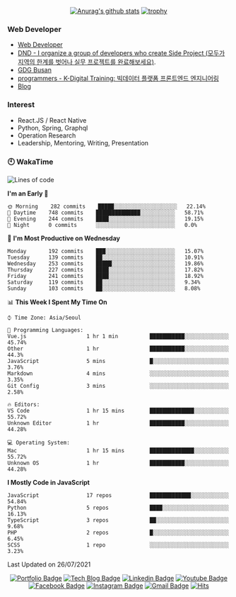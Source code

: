 <div align=center>

[![Anurag's github stats](https://github-readme-stats.vercel.app/api?username=sgd122&show_icons=true)](https://github.com/anuraghazra/github-readme-stats)
[![trophy](https://github-profile-trophy.vercel.app/?username=sgd122&theme=juicyfresh)](https://github.com/ryo-ma/github-profile-trophy)
</div>

### Web Developer
- [Web Developer](https://sgd122.github.io/)
- [DND - I organize a group of developers who create Side Project (모두가 지역의 한계를 벗어나 실무 프로젝트를 완료해보세요)](https://dnd.ac/).
- [GDG Busan](https://gdg.community.dev/gdg-busan/)
- [programmers - K-Digital Training: 빅데이터 플랫폼 프론트엔드 엔지니어링](https://programmers.co.kr/learn/courses/12175)
- [Blog](https://dndacademy.github.io/)

### Interest
- React.JS / React Native
- Python, Spring, Graphql
- Operation Research
- Leadership, Mentoring, Writing, Presentation


### 🕙 WakaTime
<!--START_SECTION:waka-->
![Lines of code](https://img.shields.io/badge/From%20Hello%20World%20I%27ve%20Written-1.3%20million%20lines%20of%20code-blue)

**I'm an Early 🐤** 

```text
🌞 Morning    282 commits    █████░░░░░░░░░░░░░░░░░░░░   22.14% 
🌆 Daytime    748 commits    ██████████████░░░░░░░░░░░   58.71% 
🌃 Evening    244 commits    ████░░░░░░░░░░░░░░░░░░░░░   19.15% 
🌙 Night      0 commits      ░░░░░░░░░░░░░░░░░░░░░░░░░   0.0%

```
📅 **I'm Most Productive on Wednesday** 

```text
Monday       192 commits    ███░░░░░░░░░░░░░░░░░░░░░░   15.07% 
Tuesday      139 commits    ██░░░░░░░░░░░░░░░░░░░░░░░   10.91% 
Wednesday    253 commits    █████░░░░░░░░░░░░░░░░░░░░   19.86% 
Thursday     227 commits    ████░░░░░░░░░░░░░░░░░░░░░   17.82% 
Friday       241 commits    ████░░░░░░░░░░░░░░░░░░░░░   18.92% 
Saturday     119 commits    ██░░░░░░░░░░░░░░░░░░░░░░░   9.34% 
Sunday       103 commits    ██░░░░░░░░░░░░░░░░░░░░░░░   8.08%

```


📊 **This Week I Spent My Time On** 

```text
⌚︎ Time Zone: Asia/Seoul

💬 Programming Languages: 
Vue.js                   1 hr 1 min          ███████████░░░░░░░░░░░░░░   45.74% 
Other                    1 hr                ███████████░░░░░░░░░░░░░░   44.3% 
JavaScript               5 mins              █░░░░░░░░░░░░░░░░░░░░░░░░   3.76% 
Markdown                 4 mins              ░░░░░░░░░░░░░░░░░░░░░░░░░   3.35% 
Git Config               3 mins              ░░░░░░░░░░░░░░░░░░░░░░░░░   2.58%

🔥 Editors: 
VS Code                  1 hr 15 mins        ██████████████░░░░░░░░░░░   55.72% 
Unknown Editor           1 hr                ███████████░░░░░░░░░░░░░░   44.28%

💻 Operating System: 
Mac                      1 hr 15 mins        ██████████████░░░░░░░░░░░   55.72% 
Unknown OS               1 hr                ███████████░░░░░░░░░░░░░░   44.28%

```

**I Mostly Code in JavaScript** 

```text
JavaScript               17 repos            █████████████░░░░░░░░░░░░   54.84% 
Python                   5 repos             ████░░░░░░░░░░░░░░░░░░░░░   16.13% 
TypeScript               3 repos             ██░░░░░░░░░░░░░░░░░░░░░░░   9.68% 
PHP                      2 repos             █░░░░░░░░░░░░░░░░░░░░░░░░   6.45% 
SCSS                     1 repo              ░░░░░░░░░░░░░░░░░░░░░░░░░   3.23%

```



 Last Updated on 26/07/2021
<!--END_SECTION:waka-->

<div align=center>

[![Portfolio Badge](http://img.shields.io/badge/-Portfolio-black?style=flat-square&logo=github&link=http://sgd122.github.io/)](http://sgd122.github.io/) 
[![Tech Blog Badge](http://img.shields.io/badge/-Tech%20blog-black?style=flat-square&logo=github&link=http://dndacademy.github.io/)](http://dndacademy.github.io/) 
[![Linkedin Badge](https://img.shields.io/badge/-LinkedIn-blue?style=flat-square&logo=Linkedin&logoColor=white&link=https://linkedin.com/company/dndacademy)](https://linkedin.com/company/dndacademy) 
[![Youtube Badge](https://img.shields.io/badge/Youtube-ff0000?style=flat-square&logo=youtube&link=https://www.youtube.com/channel/UCLzVjG8j1m4X8TSpMF-x5yw)](https://www.youtube.com/channel/UCLzVjG8j1m4X8TSpMF-x5yw) 
[![Facebook Badge](https://img.shields.io/badge/-Facebook-1877f2?style=flat-square&logo=facebook&logoColor=white&link=https://www.facebook.com/DNDACADEMY)](https://www.facebook.com/DNDACADEMY) 
[![Instagram Badge](https://img.shields.io/badge/-Instagram-dd2a7b?style=flat-square&logo=instagram&logoColor=white&link=https://www.instagram.com/seong_dev/)](https://www.instagram.com/seong_dev/) 
[![Gmail Badge](https://img.shields.io/badge/-Gmail-d14836?style=flat-square&logo=Gmail&logoColor=white&link=mailto:sgd0947@gmail.com)](mailto:sgd0947@gmail.com)
[![Hits](https://hits.seeyoufarm.com/api/count/incr/badge.svg?url=https%3A%2F%2Fgithub.com%2Fsgd122%2Fhit-counter&count_bg=%2379C83D&title_bg=%23555555&icon=&icon_color=%23E7E7E7&title=hits&edge_flat=false)](https://hits.seeyoufarm.com)
</div>
